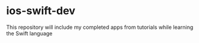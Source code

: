 # ios-swift-dev
This repository will include my completed apps from tutorials while learning the Swift language
